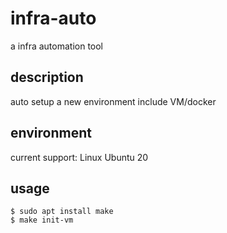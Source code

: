 # infra-auto
a infra automation tool


## description
auto setup a new environment include  VM/docker

## environment
current support: Linux Ubuntu 20

## usage
```
$ sudo apt install make
$ make init-vm
```
